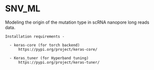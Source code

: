 # SNV_ML
Modeling the origin of the mutation type in scRNA nanopore long reads data.

```
Installation requirements -

  - keras-core (for torch backend)
      https://pypi.org/project/keras-core/

  - Keras_tuner (for Hyperband tuning)
      https://pypi.org/project/keras-tuner/
